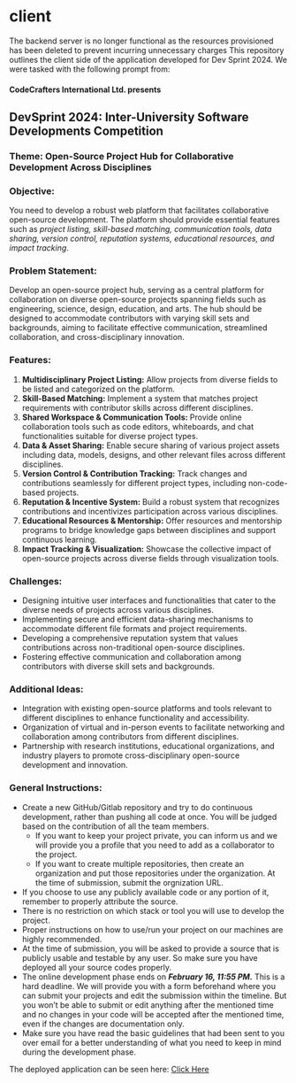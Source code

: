 # client
The backend server is no longer functional as the resources provisioned has been deleted to prevent incurring unnecessary charges
This repository outlines the client side of the application developed for Dev Sprint 2024. We were tasked with the following prompt from:
#### CodeCrafters International Ltd. presents

## DevSprint 2024: Inter-University Software Developments Competition

### Theme: **Open-Source Project Hub for Collaborative Development Across Disciplines**

### Objective:

You need to develop a robust web platform that facilitates collaborative open-source development. The platform should provide essential features such as _project listing, skill-based matching, communication tools, data sharing, version control, reputation systems, educational resources, and impact tracking_.

 ### Problem Statement:

Develop an open-source project hub, serving as a central platform for collaboration on diverse open-source projects spanning fields such as engineering, science, design, education, and arts. The hub should be designed to accommodate contributors with varying skill sets and backgrounds, aiming to facilitate effective communication, streamlined collaboration, and cross-disciplinary innovation.

### Features:


1. **Multidisciplinary Project Listing:** Allow projects from diverse fields to be listed and categorized on the platform.
2. **Skill-Based Matching:** Implement a system that matches project requirements with contributor skills across different disciplines.
3. **Shared Workspace & Communication Tools:** Provide online collaboration tools such as code editors, whiteboards, and chat functionalities suitable for diverse project types.
4. **Data & Asset Sharing:** Enable secure sharing of various project assets including data, models, designs, and other relevant files across different disciplines.
5. **Version Control & Contribution Tracking:** Track changes and contributions seamlessly for different project types, including non-code-based projects.
6. **Reputation & Incentive System:** Build a robust system that recognizes contributions and incentivizes participation across various disciplines.
7. **Educational Resources & Mentorship:** Offer resources and mentorship programs to bridge knowledge gaps between disciplines and support continuous learning.
8. **Impact Tracking & Visualization:** Showcase the collective impact of open-source projects across diverse fields through visualization tools.

### Challenges:

- Designing intuitive user interfaces and functionalities that cater to the diverse needs of projects across various disciplines.
- Implementing secure and efficient data-sharing mechanisms to accommodate different file formats and project requirements.
- Developing a comprehensive reputation system that values contributions across non-traditional open-source disciplines.
- Fostering effective communication and collaboration among contributors with diverse skill sets and backgrounds.

### Additional Ideas:

- Integration with existing open-source platforms and tools relevant to different disciplines to enhance functionality and accessibility.
- Organization of virtual and in-person events to facilitate networking and collaboration among contributors from different disciplines.
- Partnership with research institutions, educational organizations, and industry players to promote cross-disciplinary open-source development and innovation.

### General Instructions:



- Create a new GitHub/Gitlab repository and try to do continuous development, rather than pushing all code at once. You will be judged based on the contribution of all the team members. 
    * If you want to keep your project private, you can inform us and we will provide you a profile that you need to add as a collaborator to the project.
    * If you want to create multiple repositories, then create an organization and put those repositories under the organization. At the time of submission, submit the orgnization URL.
- If you choose to use any publicly available code or any portion of it, remember to properly attribute the source.
- There is no restriction on which stack or tool you will use to develop the project.
- Proper instructions on how to use/run your project on our machines are highly recommended.
- At the time of submission, you will be asked to provide a source that is publicly usable and testable by any user. So make sure you have deployed all your source codes properly.
- The online development phase ends on **_February 16, 11:55 PM._** This is a hard deadline. We will provide you with a form beforehand where you can submit your projects and edit the submission within the timeline. But you won’t be able to submit or edit anything after the mentioned time and no changes in your code will be accepted after the mentioned time, even if the changes are documentation only.
- Make sure you have read the basic guidelines that had been sent to you over email for a better understanding of what you need to keep in mind during the development phase.

The deployed application can be seen here: [Click Here](https://projecthub-devsprint.netlify.app/)
